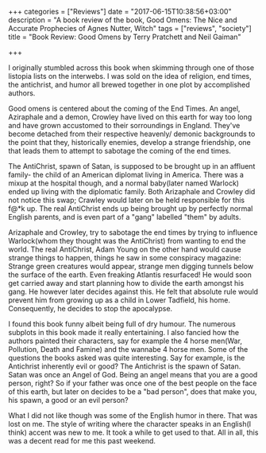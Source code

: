 +++
categories = ["Reviews"]
date = "2017-06-15T10:38:56+03:00"
description = "A book review of the book, Good Omens: The Nice and Accurate Prophecies of Agnes Nutter, Witch"
tags = ["reviews", "society"]
title = "Book Review: Good Omens by Terry Pratchett and Neil Gaiman"

+++

I originally stumbled across this book when skimming through one of those listopia lists on the interwebs. I was sold on the idea of religion, end times, the antichrist, and humor all brewed together in one plot by accomplished authors.

Good omens is centered about the coming of the End Times. An angel, Aziraphale and a demon, Crowley have lived on this earth for way too long and have grown accustomed to their sorroundings in England. They've become detached from their respective heavenly/ demonic backgrounds to the point that they, historically enemies, develop a strange friendship, one that leads them to attempt to sabotage the coming of the end times.

The AntiChrist, spawn of Satan, is supposed to be brought up in an affluent family- the child of an American diplomat living in America. There was a mixup at the hospital though, and a normal baby(later named Warlock) ended up living with the diplomatic family. Both Arizaphale and Crowley did not notice this swap; Crawley would later on be held responsible for this f@*k up. The real AntiChrist ends up being brought up by perfectly normal English parents, and is even part of a "gang" labelled "them" by adults.

Arizaphale and Crowley, try to sabotage the end times by trying to influence Warlock(whom they thought was the AntiChrist) from wanting to end the world. The real AntiChrist, Adam Young on the other hand would cause strange things to happen, things he saw in some conspiracy magazine: Strange green creatures would appear, strange men digging tunnels below the surface of the earth. Even freaking Atlantis resurfaced! He would soon get carried away and start planning how to divide the earth amongst his gang. He however later decides against this. He felt that absolute rule would prevent him from growing up as a child in Lower Tadfield, his home. Consequently, he decides to stop the apocalypse.

I found this book funny albeit being full of dry humour. The numerous subplots in this book made it really entertaining. I also fancied how the authors painted their characters, say for example the 4 horse men(War, Pollution, Death and Famine) and the wannabe 4 horse men. Some of the questions the books asked was quite interesting. Say for example, is the Antichrist inherently evil or good? The Antichrist is the spawn of Satan. Satan was once an Angel of God. Being an angel means that you are a good person, right? So if your father was once one of the best people on the face of this earth, but later on decides to be a "bad person", does that make you, his spawn, a good or an evil person?

What I did not like though was some of the English humor in there. That was lost on me. The style of writing where the character speaks in an English(I think) accent was new to me. It took a while to get used to that. All in all, this was a decent read for me this past weekend.
